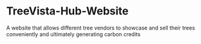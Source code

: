 # TreeVista-Hub-Website
A website that allows different tree vendors to showcase and sell their trees conveniently and ultimately generating carbon credits
